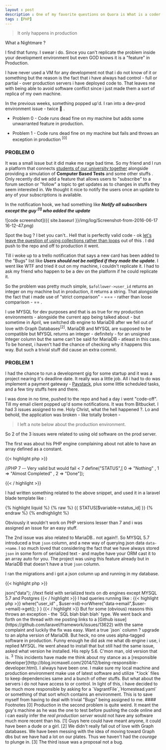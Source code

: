 ```yaml
---
layout : post
description : One of my favorite questions on Quora is What is a coder's worst Nightmare.
tags : [PHP]
---
```



> It only happens in production

What a Nightmare ?

I find that funny. I swear i do. Since you can't replicate the problem inside your development environment but even GOD knows it is a "feature" in Production.

I have never used a VM for any development not that i do not know of it or something but the reason is the fact that i have always had control - full or partial -
over production servers i have deployed code to. That leaves me with being able to avoid software conflict since i just made them a sort of replica of my own machine.

In the previous weeks, something popped up'd. I ran into a dev-prod environment issue - twice :facepalm: .

- Problem 0 - Code runs dead fine on my machine but adds some unwarranted feature in production.

- Problem 1 - Code runs dead fine on my machine but fails and throws an exception in production <sup>[0]</sup>

### PROBLEM 0

It was a small issue but it did make me rage bad time. So my friend and I run a platform that connects [students of our university together](https://schoolnetwork.io) alongside providing a
simulation of **Computer Based Tests** and some other stuffs . Only recently did we add a feature that allows users to "subscribe" to a forum section or "follow" a topic to
get updates as to changes in stuffs they seem interested in. We thought it nice to notify the users once an update to any of your subscriptions is available.

In the notification hook, we had something like ***Notify all subscribers except the guy <sup>[1]</sup> who added the update***

![code screenshot]({{ site.baseurl }}/img/log/Screenshot-from-2016-06-17 16-12-47.png)

Spot the bug ? I bet you can't.. Hell that is perfectly valid code - ok [let's leave the question of using collections rather than loops](http://adamwathan.me/refactoring-to-collections/) out of this .
I did push to the repo and off to production it went.

Till i woke up to a trello notification that says a new card has been added to the "Bugs" list like ***Users should not be notified if they made the update***.
I went like WTF and tried it out on my machine, i couldn't replicate it. I had to ask my friend who happen to be a dev on the platform if he could replicate it.

So the problem was pretty much simple, `$afollower->user_id` returns an integer on my machine but in production, it returns a string.
That alongside the fact that i made use of "strict comparison" - === - rather than loose comparison - == .

I use MYSQL for dev purposes and that is as true for my production environments - alongside the current app being talked about - but sometime in April, we switched
db engine to MariaDB after we fell out of love with Graph Databases<sup>[2]</sup>. MariaDB and MYSQL are supposed to be compatible but MYSQL returns an integer - definitely -
for an unsigned Integer column but the same can't be said for MariaDB - atleast in this case.
To be honest, i haven't had the chance of checking why it happens this way. But such a trivial stuff did cause an extra commit.

### PROBLEM 1

I had the chance to run a development gig for some startup and it was a project nearing it's deadline date. It really was a little job.
All i had to do was implement a payment gateway - [Paystack](https://paystack.com), plus some little scheduled tasks, and a few tiny stuffs here and there.

I was done in no time, pushed to the repo and had a day i went "code-off". Till my email client popped up'd some notifications. It was from Bitbucket.
I had 3 issues assigned to me. Holy Christ, what the hell happened ?. Lo and behold, the application was broken - like totally broken -

> I left a note below about the production environment.

So 2 of the 3 issues were related to using old software on the prod server.

The first was about his PHP engine complaining about not able to have an array defined as a constant.

{{< highlight php >}}

//PHP 7 -- Very valid but would fail < 7
define("STATUS",[ 0 => "Nothing" , 1 => "Almost Completed" , 2 => "Done"]);

{{< / highlight >}}

I had written something related to the above snippet, and used it in a laravel blade template like :

{% highlight liquid %}
{% raw %}
{{ STATUS[$variable->status_id] }}
{% endraw %}
{% endhighlight %}

Obviously it wouldn't work on PHP versions lesser than 7 and i was assigned an issue for an easy stuff.

The 2nd issue was also related to MariaDB.. not again!!. So MYSQL 5.7 introduced a true `json` column, and a new way of querying json data `data->name`.
I so much loved that considering the fact that we have always stored `json` in some form of serialized text - and maybe have your ORM cast it to an array auto for you.
The project was using this feature already but in MariaDB that doesn't have a true `json` column.

I ran the migrations and i got a json column up and running in my database.

{{< highlight php >}}
<?php
    $table->json("data");
    //text field with serialized texts on db engines except MYSQL 5.7 and Postgres
{{< / highlight >}}

I had queries running like :

{{< highlight php >}}
<?php

Class Model
{
    //chunk of code code
    public function scopeAllEscrows(User $user)
    {
        return $this->where("user_id" , $user->id)->orWhere("data->email",$user->email)->get();
    }
}
{{< / highlight >}}

But for some (obvious) reasons this throws an exception - the `SQL blah blah blah` type. We went back and forth on the thread with me posting links to a
[Github issue](https://github.com/laravel/framework/issues/13622) with the same complaint and luckily the fix was easy.
Want a true `json` column ? upgrade to an alpha version of MariaDB. But heck, no one uses alpha-tagged software in production.

Funny enough he did ask me what db engine i use, i replied MYSQL.
He went ahead to install that but still had the same issue, asked what version he installed. His reply 5.6. C'mon man, old version that is.

<sup>3</sup>

This incidents have made me think about my stance as a [responsible developer](http://blog.ircmaxell.com/2014/12/being-responsible-developer.html).
I always have been one. I make sure my local machine and production environment make use of latest software and utilize `*.lock` files to keep dependencies same and
a bunch of other stuffs. But what about the servers i do not have access to or control.

In light of this, i have decided to be much more responsible by asking for a `VagrantFile`,`Homestead.yaml` or something of that sort which contains an environment.
This is to save myself from having to deal with trivial "Bugs" being assigned to me.

#### Footnotes

[0] Production in the second problem is quite weird.
It meant the guy's machine as he was the one to test before pushing the code online and i can easily infer the <i>real production server</i> would not have any software much more recent
than his.

[1] Guys here could have meant anyone, it could have been a dude or a girl.

[2] We didn't really fall out of love with Graph databases. We have been messing with the idea of moving toward Graph dbs but we have had a lot on our plates.
Thus we haven't had the <i>courage</i> to plunge in.

[3] The third issue was a proposal not a bug.
